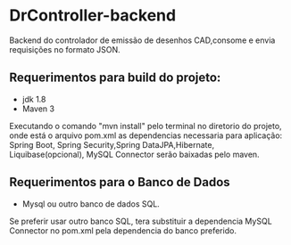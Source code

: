 # DrController-backend

 Backend do controlador de emissão de desenhos CAD,consome e envia requisições no formato JSON.

## Requerimentos para build do projeto:
* jdk 1.8
* Maven 3

Executando o comando "mvn install" pelo terminal no diretorio do projeto, onde está o arquivo pom.xml
as dependencias necessaria para aplicação: Spring Boot, Spring Security,Spring DataJPA,Hibernate, Liquibase(opcional), MySQL Connector serão baixadas pelo maven.

## Requerimentos para o Banco de Dados
* Mysql ou outro banco de dados SQL.

Se preferir usar outro banco SQL, tera substituir a dependencia MySQL Connector no pom.xml pela dependencia do banco preferido.

